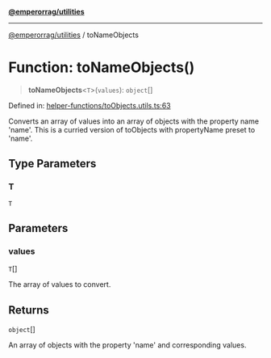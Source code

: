 [**@emperorrag/utilities**](../README.md)

***

[@emperorrag/utilities](../globals.md) / toNameObjects

# Function: toNameObjects()

> **toNameObjects**\<`T`\>(`values`): `object`[]

Defined in: [helper-functions/toObjects.utils.ts:63](https://github.com/EmperorRAG/my-projects-monorepo/blob/e2bd1d08dbedaf6b4d2837cf58e4e4885a5e09fe/libs/utilities/src/lib/helper-functions/toObjects.utils.ts#L63)

Converts an array of values into an array of objects with the property name 'name'.
This is a curried version of toObjects with propertyName preset to 'name'.

## Type Parameters

### T

`T`

## Parameters

### values

`T`[]

The array of values to convert.

## Returns

`object`[]

An array of objects with the property 'name' and corresponding values.
